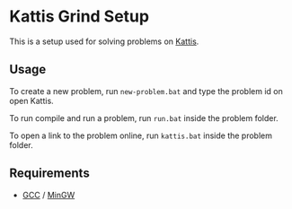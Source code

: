 # Kattis Grind Setup

This is a setup used for solving problems on [Kattis](https://open.kattis.com/).

## Usage

To create a new problem, run `new-problem.bat` and type the problem id on open Kattis.

To run compile and run a problem, run `run.bat` inside the problem folder.

To open a link to the problem online, run `kattis.bat` inside the problem folder.

## Requirements

* [GCC](https://gcc.gnu.org/) / [MinGW](http://mingw.org/) 

